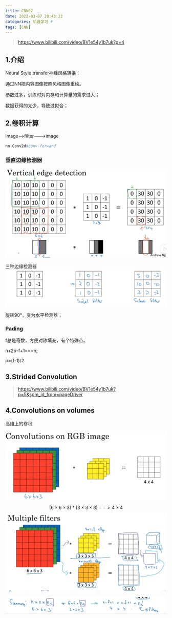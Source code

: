 ```yaml
---
title: CNN02
date: 2022-03-07 20:43:22
categories: 机器学习 #
tags: [CNN]
---
```

> https://www.bilibili.com/video/BV1e54y1b7uk?p=4

## 1.介绍

Neural Style transfer神经风格转换：

通过NN把内容图像按照风格图像重绘。

参数过多，训练时对内存和计算量的需求过大；

数据获得的太少，导致过拟合；

## 2.卷积计算

image-->filter--->image

```python
nn.Conv2d#conv-forward
```

### 垂直边缘检测器

![image-20220304135446332](CNN01/image-20220304135446332.png)



三种边缘检测器![image-20220304140139399](CNN01/image-20220304140139399.png)

旋转90°，变为水平检测器；

### Pading

f总是奇数，方便对称填充，有个特殊点。

n+2p-f+1===n;

p=(f-1)/2

## 3.Strided Convolution

> https://www.bilibili.com/video/BV1e54y1b7uk?p=5&spm_id_from=pageDriver

## 4.Convolutions on volumes

高维上的卷积

![image-20220304161939204](CNN01/image-20220304161939204.png)
$$
(6 ×6 ×3)*  (3 ×3 ×3)-->4 ×4
$$
![image-20220304165100367](CNN01/image-20220304165100367.png)

![image-20220304165045558](CNN01/image-20220304165045558.png)